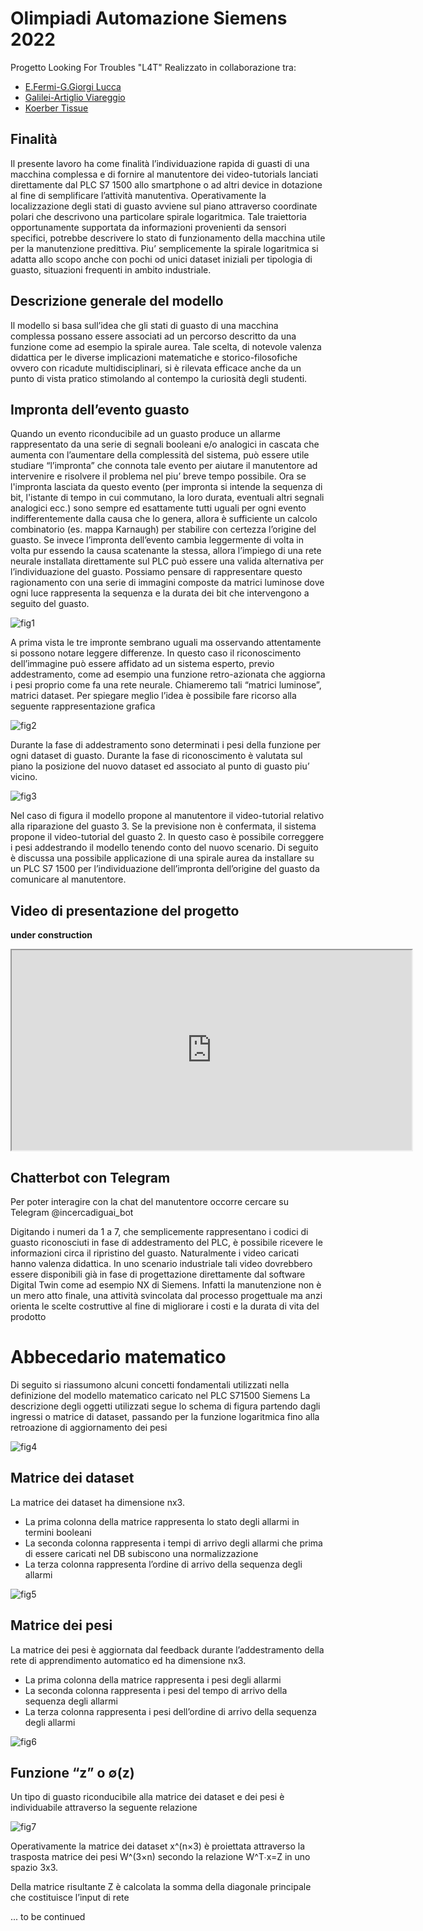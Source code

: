 # Olimpiadi Automazione Siemens 2022
Progetto Looking For Troubles "L4T"
Realizzato in collaborazione tra:
- [E.Fermi-G.Giorgi Lucca](https://www.polofermigiorgi.edu.it/)
- [Galilei-Artiglio Viareggio](http://www.iisgalileiartiglio.edu.it/)
- [Koerber Tissue](https://www.koerber-tissue.com/it/)


## Finalità
Il presente lavoro ha come finalità l’individuazione rapida di guasti di una macchina complessa e di fornire al manutentore dei video-tutorials lanciati direttamente dal PLC S7 1500 allo smartphone o ad altri device in dotazione al fine di semplificare l’attività manutentiva.
Operativamente la localizzazione degli stati di guasto avviene sul piano attraverso coordinate polari che descrivono una particolare spirale logaritmica. Tale traiettoria opportunamente supportata da informazioni provenienti da sensori specifici, potrebbe descrivere lo stato di funzionamento della macchina utile per la manutenzione predittiva.
Piu’ semplicemente la spirale logaritmica si adatta allo scopo anche con pochi od unici dataset iniziali per tipologia di guasto, situazioni frequenti in ambito industriale.

## Descrizione generale del modello
Il modello si basa sull’idea che gli stati di guasto di una macchina complessa possano essere associati ad un percorso descritto da una funzione come ad esempio la spirale aurea. Tale scelta, di notevole valenza didattica per le diverse implicazioni matematiche e storico-filosofiche ovvero con ricadute multidisciplinari, si è rilevata efficace anche da un punto di vista pratico stimolando al contempo la curiosità degli studenti.

## Impronta dell’evento guasto
Quando un evento riconducibile ad un guasto produce un allarme rappresentato da una serie di segnali booleani e/o analogici in cascata che aumenta con l’aumentare della complessità del sistema, può essere utile studiare “l’impronta” che connota tale evento per aiutare il manutentore ad intervenire e risolvere il problema nel piu’ breve tempo possibile.
Ora se l'impronta lasciata da questo evento (per impronta si intende la sequenza di bit, l'istante di tempo in cui commutano, la loro durata, eventuali altri segnali analogici ecc.) sono sempre ed esattamente tutti uguali per ogni evento indifferentemente dalla causa che lo genera, allora è sufficiente un calcolo combinatorio (es. mappa Karnaugh) per stabilire con certezza l’origine del guasto.
Se invece l’impronta dell’evento cambia leggermente di volta in volta pur essendo la causa scatenante la stessa, allora l’impiego di una rete neurale installata direttamente sul PLC può essere una valida alternativa per l’individuazione del guasto.
Possiamo pensare di rappresentare questo ragionamento con una serie di immagini composte da matrici luminose dove ogni luce rappresenta la sequenza e la durata dei bit che intervengono a seguito del guasto.

![fig1](/slide/fig1.png)

A prima vista le tre impronte sembrano uguali ma osservando attentamente si possono notare leggere differenze. In questo caso il riconoscimento dell’immagine può essere affidato ad un sistema esperto, previo addestramento, come ad esempio una funzione retro-azionata che aggiorna i pesi proprio come fa una rete neurale. Chiameremo tali “matrici luminose”, matrici dataset. Per spiegare meglio l’idea è possibile fare ricorso alla seguente rappresentazione grafica 

![fig2](/slide/fig2.png)

Durante la fase di addestramento sono determinati i pesi della funzione per ogni dataset di guasto.
Durante la fase di riconoscimento è valutata sul piano la posizione del nuovo dataset ed associato al punto di guasto piu’ vicino. 

![fig3](/slide/fig3.png)

Nel caso di figura il modello propone al manutentore il video-tutorial relativo alla riparazione del guasto 3. Se la previsione non è confermata, il sistema propone il video-tutorial del guasto 2. In questo caso è possibile correggere i pesi addestrando il modello tenendo conto del nuovo scenario.
Di seguito è discussa una possibile applicazione di una spirale aurea da installare su un PLC S7 1500 per l’individuazione dell’impronta dell’origine del guasto da comunicare al manutentore.

## Video di presentazione del progetto
**under construction**

<html lang="it"> 
<body>
    <div class="container">
         <!-- finestra popup 3 -->
        <a href="#x" class="overlay" id="win3"></a>
        <div class="popup">
            <div class="video">
         <!-- il link you tube deve essere selezionato dal link di rete lasciando la cartella embed -->
		    <iframe width="640" height="320" src="https://youtube.com/embed/jat2C_UBPgM" ></iframe>
            </div>
            <a class="close" title="Chiudere" href="modal.html" onclick = "modal.html(); return false;"></a>
        </div>
    </div>
</body>
</html>

## Chatterbot con Telegram
Per poter interagire con la chat del manutentore occorre cercare su Telegram @incercadiguai_bot

Digitando i numeri da 1 a 7, che semplicemente rappresentano i codici di guasto riconosciuti in fase di addestramento del PLC, è possibile ricevere le informazioni circa il ripristino del guasto. Naturalmente i video caricati hanno valenza didattica. In uno scenario industriale tali video dovrebbero essere disponibili già in fase di progettazione direttamente dal software Digital Twin come ad esempio NX di Siemens. Infatti la manutenzione non è un mero atto finale, una attività svincolata dal processo progettuale ma anzi orienta le scelte costruttive al fine di migliorare i costi e la durata di vita del prodotto 

# Abbecedario matematico
Di seguito si riassumono alcuni concetti fondamentali utilizzati nella definizione del modello matematico caricato nel PLC S71500 Siemens
La descrizione degli oggetti utilizzati segue lo schema di figura partendo dagli ingressi o matrice di dataset, passando per la funzione logaritmica fino alla retroazione di aggiornamento dei pesi

![fig4](/slide/fig4.png)

## Matrice dei dataset
La matrice dei dataset ha dimensione nx3.
- La prima colonna della matrice rappresenta lo stato degli allarmi in termini booleani 
- La seconda colonna rappresenta i tempi di arrivo degli allarmi che prima di essere caricati nel DB subiscono una normalizzazione
- La terza colonna rappresenta l’ordine di arrivo della sequenza degli allarmi

![fig5](/slide/fig5.png)

## Matrice dei pesi
La matrice dei pesi è aggiornata dal feedback durante l’addestramento della rete di apprendimento automatico ed ha dimensione nx3.
- La prima colonna della matrice rappresenta i pesi degli allarmi
- La seconda colonna rappresenta i pesi del tempo di arrivo della sequenza degli allarmi
- La terza colonna rappresenta i pesi dell’ordine di arrivo della sequenza degli allarmi

![fig6](/slide/fig6.png)

## Funzione “z” o ∅(z)
Un tipo di guasto riconducibile alla matrice dei dataset e dei pesi è individuabile attraverso la seguente relazione

![fig7](/slide/fig7.png)

Operativamente la matrice dei dataset x^(n×3) è proiettata attraverso la trasposta matrice dei pesi W^(3×n) secondo la relazione W^T∙x=Z  in uno spazio 3x3. 

Della matrice risultante Z è calcolata la somma della diagonale principale che costituisce l’input di rete




... to be continued 
